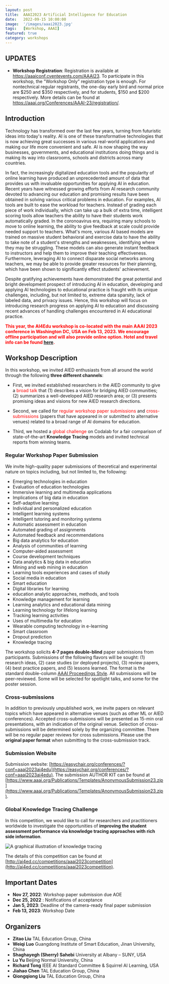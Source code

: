 ```yaml
---
layout: post
title:  AAAI2023 Artificial Intelligence for Education
date:   2022-09-15 10:00:00
image:  '/images/aaai2023.jpg'
tags:   [Workshop, AAAI]
featured: true
category: workshops
---
```


## UPDATES 
* **Workshop Registration**: Registration is available at https://aaaiconf.cventevents.com/AAAI23. To participate in this workshop, the "Workshop Only" registration type is enough. For nontechnical regular registrants, the one-day early bird and normal price are $250 and $350 respectively, and for students, $150 and $200 respectively. More details can be found at https://aaai.org/Conferences/AAAI-23/registration/. 

## Introduction

Technology has transformed over the last few years, turning from futuristic ideas into today's reality. AI is one of these transformative technologies that is now achieving great successes in various real-world applications and making our life more convenient and safe. AI is now shaping the way businesses, governments, and educational institutions doing things and is making its way into classrooms, schools and districts across many countries.

In fact, the increasingly digitalized education tools and the popularity of online learning have produced an unprecedented amount of data that provides us with invaluable opportunities for applying AI in education. Recent years have witnessed growing efforts from AI research community devoted to advancing our education and promising results have been obtained in solving various critical problems in education. For examples, AI tools are built to ease the workload for teachers. Instead of grading each piece of work individually, which can take up a bulk of extra time, intelligent scoring tools allow teachers the ability to have their students work automatically graded. In the coronoavirus era, requiring many schools to move to online learning, the ability to give feedback at scale could provide needed support to teachers. What's more, various AI based models are trained on massive student behavioral and exercise data to have the ability to take note of a student's strengths and weaknesses, identifying where they may be struggling. These models can also generate instant feedback to instructors and help them to improve their teaching effectiveness. Furthermore, leveraging AI to connect disparate social networks among teachers, we may be able to provide greater resources for their planning, which have been shown to significantly effect students' achievement.


Despite gratifying achievements have demonstrated the great potential and bright development prospect of introducing AI in education, developing and applying AI technologies to educational practice is fraught with its unique challenges, including, but not limited to, extreme data sparsity, lack of labeled data, and privacy issues. Hence, this workshop will focus on introducing research progress on applying AI to education and discussing recent advances of handling challenges encountered in AI educational practice. 


**<span style="color:red">This year, the AI4Edu workshop is co-located with the main AAAI 2023 conference in Washington DC, USA on Feb 13, 2023. We encourage offline participation and will also provide online option. Hotel and travel info can be found [here](https://aaai.org/Conferences/AAAI-23/hotel-and-travel/).</span>**


## Workshop Description


In this workshop, we invited AIED enthusiasts from all around the world through the following **three different channels**:

* First, we invited established researchers in the AIED community to give a <span style="color:red">broad talk</span> that (1) describes a vision for bridging AIED communities; (2) summarizes a well-developed AIED research area; or (3) presents promising ideas and visions for new AIED research directions. 

* Second, we called for <span style="color:red">regular workshop paper submissions</span> and <span style="color:red">cross-submissions</span> (papers that have appeared in or submitted to alternative venues) related to a broad range of AI domains for education. 

* Third, we hosted a <span style="color:red">global challenge</span> on Codalab for a fair comparison of state-of-the-art **Knowledge Tracing** models and invited technical reports from winning teams. 



### Regular Workshop Paper Submission

We invite high-quality paper submissions of theoretical and experimental nature on topics including, but not limited to, the following:

* Emerging technologies in education
* Evaluation of education technologies
* Immersive learning and multimedia applications
* Implications of big data in education
* Self-adaptive learning
* Individual and personalized education
* Intelligent learning systems
* Intelligent tutoring and monitoring systems
* Automatic assessment in education
* Automated grading of assignments
* Automated feedback and recommendations
* Big data analytics for education
* Analysis of communities of learning
* Computer-aided assessment
* Course development techniques
* Data analytics & big data in education
* Mining and web mining in education
* Learning tools experiences and cases of study
* Social media in education
* Smart education
* Digital libraries for learning
* education analytic approaches, methods, and tools
* Knowledge management for learning
* Learning analytics and educational data mining
* Learning technology for lifelong learning
* Tracking learning activities
* Uses of multimedia for education
* Wearable computing technology in e-learning
* Smart classroom
* Dropout prediction
* Knowledge tracing


The workshop solicits **4-7 pages double-blind** paper submissions from participants. Submissions of the following flavors will be sought: (1) research ideas, (2) case studies (or deployed projects), (3) review papers, (4) best practice papers, and (5) lessons learned. The format is the standard double-column [AAAI Proceedings Style](https://www.aaai.org/Publications/Templates/AnonymousSubmission23.zip). All submissions will be peer-reviewed. Some will be selected for spotlight talks, and some for the poster session.



### Cross-submissions 

In addition to previously unpublished work, we invite papers on relevant topics which have appeared in alternative venues (such as other ML or AIED conferences). Accepted cross-submissions will be presented as 15-min oral presentations, with an indication of the original venue. Selection of cross-submissions will be determined solely by the organizing committee. There will be no regular paper reviews for cross submissions. Please use the **original paper format** when submitting to the cross-submission track.


### Submission Website

Submission website: [https://easychair.org/conferences/?conf=aaai2023ai4edu](https://easychair.org/conferences/?conf=aaai2023ai4edu). The submission AUTHOR KIT can be found at [https://www.aaai.org/Publications/Templates/AnonymousSubmission23.zip](https://www.aaai.org/Publications/Templates/AnonymousSubmission23.zip).


### Global Knowledge Tracing Challenge

In this competition, we would like to call for researchers and practitioners worldwide to investigate the opportunities of **improving the student assessment performance via knowledge tracing approaches with rich side information**. 


![A graphical illustration of knowledge tracing]({{site.baseurl}}/images/aaai2023competition_kt.jpg)


The details of this competition can be found at [http://ai4ed.cc/competitions/aaai2023competition](http://ai4ed.cc/competitions/aaai2023competition).

## Important Dates

* **Nov 27, 2022**: Workshop paper submission due AOE
* **Dec 25, 2022** : Notifications of acceptance
* **Jan 5, 2023**: Deadline of the camera-ready final paper submission
* **Feb 13, 2023**: Workshop Date 





## Organizers

<!-- ![Beautiful place]({{site.baseurl}}/images/aaai2022_workshop_organizers.jpg) -->

* **Zitao Liu** TAL Education Group, China
* **Weiqi Luo** Guangdong Institute of Smart Education, Jinan University, China
* **Shaghayegh (Sherry) Sahebi** University at Albany – SUNY, USA
* **Lu Yu** Beijing Normal University, China
* **Richard Tong** IEEE AI Standard Committee & Squirrel AI Learning, USA
* **Jiahao Chen** TAL Education Group, China
* **Qiongqiong Liu** TAL Education Group, China